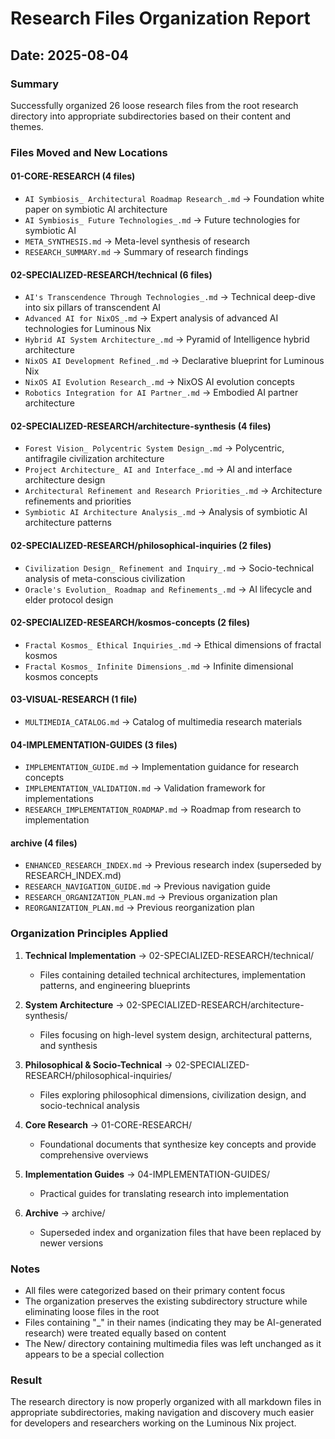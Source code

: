 # Research Files Organization Report

## Date: 2025-08-04

### Summary
Successfully organized 26 loose research files from the root research directory into appropriate subdirectories based on their content and themes.

### Files Moved and New Locations

#### 01-CORE-RESEARCH (4 files)
- `AI Symbiosis_ Architectural Roadmap Research_.md` → Foundation white paper on symbiotic AI architecture
- `AI Symbiosis_ Future Technologies_.md` → Future technologies for symbiotic AI
- `META_SYNTHESIS.md` → Meta-level synthesis of research
- `RESEARCH_SUMMARY.md` → Summary of research findings

#### 02-SPECIALIZED-RESEARCH/technical (6 files)
- `AI's Transcendence Through Technologies_.md` → Technical deep-dive into six pillars of transcendent AI
- `Advanced AI for NixOS_.md` → Expert analysis of advanced AI technologies for Luminous Nix
- `Hybrid AI System Architecture_.md` → Pyramid of Intelligence hybrid architecture
- `NixOS AI Development Refined_.md` → Declarative blueprint for Luminous Nix
- `NixOS AI Evolution Research_.md` → NixOS AI evolution concepts
- `Robotics Integration for AI Partner_.md` → Embodied AI partner architecture

#### 02-SPECIALIZED-RESEARCH/architecture-synthesis (4 files)
- `Forest Vision_ Polycentric System Design_.md` → Polycentric, antifragile civilization architecture
- `Project Architecture_ AI and Interface_.md` → AI and interface architecture design
- `Architectural Refinement and Research Priorities_.md` → Architecture refinements and priorities
- `Symbiotic AI Architecture Analysis_.md` → Analysis of symbiotic AI architecture patterns

#### 02-SPECIALIZED-RESEARCH/philosophical-inquiries (2 files)
- `Civilization Design_ Refinement and Inquiry_.md` → Socio-technical analysis of meta-conscious civilization
- `Oracle's Evolution_ Roadmap and Refinements_.md` → AI lifecycle and elder protocol design

#### 02-SPECIALIZED-RESEARCH/kosmos-concepts (2 files)
- `Fractal Kosmos_ Ethical Inquiries_.md` → Ethical dimensions of fractal kosmos
- `Fractal Kosmos_ Infinite Dimensions_.md` → Infinite dimensional kosmos concepts

#### 03-VISUAL-RESEARCH (1 file)
- `MULTIMEDIA_CATALOG.md` → Catalog of multimedia research materials

#### 04-IMPLEMENTATION-GUIDES (3 files)
- `IMPLEMENTATION_GUIDE.md` → Implementation guidance for research concepts
- `IMPLEMENTATION_VALIDATION.md` → Validation framework for implementations
- `RESEARCH_IMPLEMENTATION_ROADMAP.md` → Roadmap from research to implementation

#### archive (4 files)
- `ENHANCED_RESEARCH_INDEX.md` → Previous research index (superseded by RESEARCH_INDEX.md)
- `RESEARCH_NAVIGATION_GUIDE.md` → Previous navigation guide
- `RESEARCH_ORGANIZATION_PLAN.md` → Previous organization plan
- `REORGANIZATION_PLAN.md` → Previous reorganization plan

### Organization Principles Applied

1. **Technical Implementation** → 02-SPECIALIZED-RESEARCH/technical/
   - Files containing detailed technical architectures, implementation patterns, and engineering blueprints

2. **System Architecture** → 02-SPECIALIZED-RESEARCH/architecture-synthesis/
   - Files focusing on high-level system design, architectural patterns, and synthesis

3. **Philosophical & Socio-Technical** → 02-SPECIALIZED-RESEARCH/philosophical-inquiries/
   - Files exploring philosophical dimensions, civilization design, and socio-technical analysis

4. **Core Research** → 01-CORE-RESEARCH/
   - Foundational documents that synthesize key concepts and provide comprehensive overviews

5. **Implementation Guides** → 04-IMPLEMENTATION-GUIDES/
   - Practical guides for translating research into implementation

6. **Archive** → archive/
   - Superseded index and organization files that have been replaced by newer versions

### Notes
- All files were categorized based on their primary content focus
- The organization preserves the existing subdirectory structure while eliminating loose files in the root
- Files containing "_" in their names (indicating they may be AI-generated research) were treated equally based on content
- The New/ directory containing multimedia files was left unchanged as it appears to be a special collection

### Result
The research directory is now properly organized with all markdown files in appropriate subdirectories, making navigation and discovery much easier for developers and researchers working on the Luminous Nix project.